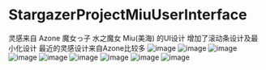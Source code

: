 # StargazerProjectMiuUserInterface
灵感来自 Azone 魔女っ子 水之魔女 Miu(美海)  的UI设计 增加了滚动条设计及最小化设计
最近的灵感设计来自Azone比较多
![image](https://github.com/pisual/StargazerProjectMiuUserInterface/blob/master/stargazerUIMiu/miuForm.png)
![image](https://github.com/pisual/StargazerProjectMiuUserInterface/blob/master/Miu/1.jpg)
![image](https://github.com/pisual/StargazerProjectMiuUserInterface/blob/master/Miu/2.jpg)
![image](https://github.com/pisual/StargazerProjectMiuUserInterface/blob/master/Miu/3.jpg)
![image](https://github.com/pisual/StargazerProjectMiuUserInterface/blob/master/Miu/4.jpg)
![image](https://github.com/pisual/StargazerProjectMiuUserInterface/blob/master/Miu/5.jpg)
![image](https://github.com/pisual/StargazerProjectMiuUserInterface/blob/master/Miu/6.jpg)
![image](https://github.com/pisual/StargazerProjectMiuUserInterface/blob/master/Miu/7.jpg)
![image](https://github.com/pisual/StargazerProjectMiuUserInterface/blob/master/Miu/8.jpg)
